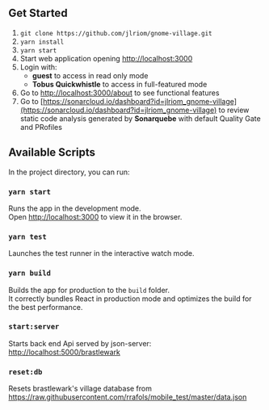 ## Get Started

1. `git clone https://github.com/jlriom/gnome-village.git`
2. `yarn install`
3. `yarn start`
4. Start web application opening [http://localhost:3000](http://localhost:3000)
5. Login with:
   - **guest** to access in read only mode
   - **Tobus Quickwhistle** to access in full-featured mode
6. Go to [http://localhost:3000/about](http://localhost:3000/about) to see functional features
7. Go to [https://sonarcloud.io/dashboard?id=jlriom_gnome-village](https://sonarcloud.io/dashboard?id=jlriom_gnome-village) to review static code analysis generated by **Sonarquebe** with default Quality Gate and PRofiles

## Available Scripts

In the project directory, you can run:

### `yarn start`

Runs the app in the development mode.<br />
Open [http://localhost:3000](http://localhost:3000) to view it in the browser.

### `yarn test`

Launches the test runner in the interactive watch mode.<br />

### `yarn build`

Builds the app for production to the `build` folder.<br />
It correctly bundles React in production mode and optimizes the build for the best performance.

### `start:server`

Starts back end Api served by json-server: [http://localhost:5000/brastlewark](http://localhost:5000/brastlewark)

### `reset:db`

Resets brastlewark's village database from https://raw.githubusercontent.com/rrafols/mobile_test/master/data.json<br/>
